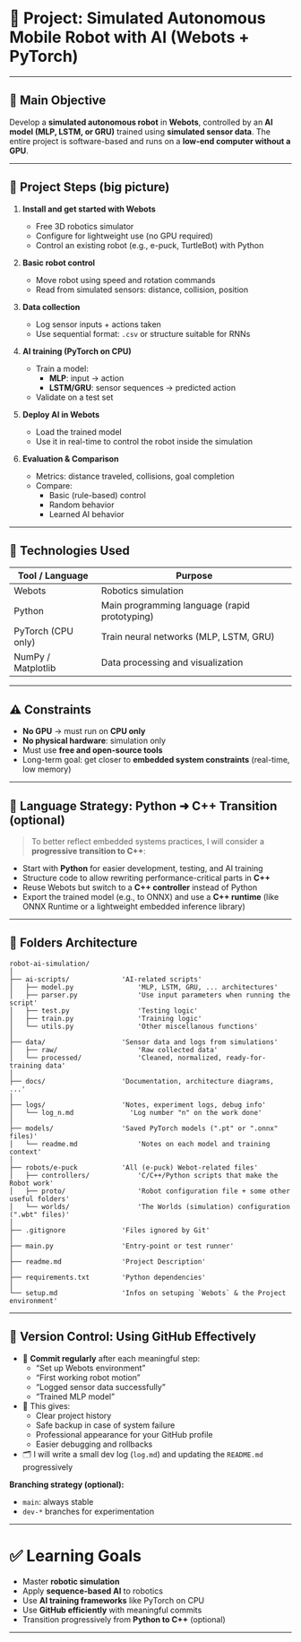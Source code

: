 # 🧠 Project: Simulated Autonomous Mobile Robot with AI (Webots + PyTorch)

--------------------------------------------------------------------------------


## 🎯 Main Objective

Develop a **simulated autonomous robot** in **Webots**, controlled by an **AI model (MLP, LSTM, or GRU)** trained using **simulated sensor data**. The entire project is software-based and runs on a **low-end computer without a GPU**.

--------------------

## 🧩 Project Steps (big picture)

1. **Install and get started with Webots**
   - Free 3D robotics simulator
   - Configure for lightweight use (no GPU required)
   - Control an existing robot (e.g., e-puck, TurtleBot) with Python

2. **Basic robot control**
   - Move robot using speed and rotation commands
   - Read from simulated sensors: distance, collision, position

3. **Data collection**
   - Log sensor inputs + actions taken
   - Use sequential format: `.csv` or structure suitable for RNNs

4. **AI training (PyTorch on CPU)**
   - Train a model:
     - **MLP**: input → action
     - **LSTM/GRU**: sensor sequences → predicted action
   - Validate on a test set

5. **Deploy AI in Webots**
   - Load the trained model
   - Use it in real-time to control the robot inside the simulation

6. **Evaluation & Comparison**
   - Metrics: distance traveled, collisions, goal completion
   - Compare:
     - Basic (rule-based) control
     - Random behavior
     - Learned AI behavior

--------------------

## 🧠 Technologies Used

| Tool / Language     | Purpose                                       |
|---------------------|-----------------------------------------------|
| Webots              | Robotics simulation                           |
| Python              | Main programming language (rapid prototyping) |
| PyTorch (CPU only)  | Train neural networks (MLP, LSTM, GRU)        |
| NumPy / Matplotlib  | Data processing and visualization             |

--------------------

## ⚠️ Constraints

- **No GPU** → must run on **CPU only**
- **No physical hardware**: simulation only
- Must use **free and open-source tools**
- Long-term goal: get closer to **embedded system constraints** (real-time, low memory)

--------------------

## 🔄 Language Strategy: Python ➜ C++ Transition (optional)

> To better reflect embedded systems practices, I will consider a **progressive transition to C++**:

- Start with **Python** for easier development, testing, and AI training
- Structure code to allow rewriting performance-critical parts in **C++**
- Reuse Webots but switch to a **C++ controller** instead of Python
- Export the trained model (e.g., to ONNX) and use a **C++ runtime** (like ONNX Runtime or a lightweight embedded inference library)

--------------------

## 🏣 Folders Architecture

```
robot-ai-simulation/
│
├── ai-scripts/             'AI-related scripts'
│   ├── model.py                'MLP, LSTM, GRU, ... architectures'
│   ├── parser.py               'Use input parameters when running the script'
│   ├── test.py                 'Testing logic'
│   ├── train.py                'Training logic'
│   └── utils.py                'Other miscellanous functions'
│
├── data/                   'Sensor data and logs from simulations'
│   ├── raw/                    'Raw collected data'
│   └── processed/              'Cleaned, normalized, ready-for-training data'
│
├── docs/                   'Documentation, architecture diagrams, ...'
│
├── logs/                   'Notes, experiment logs, debug info'
│   └── log_n.md              'Log number "n" on the work done'
│
├── models/                 'Saved PyTorch models (".pt" or ".onnx" files)'
│   └── readme.md               'Notes on each model and training context'
│
├── robots/e-puck           'All (e-puck) Webot-related files'
│   ├── controllers/            'C/C++/Python scripts that make the Robot work'
│   ├── proto/                  'Robot configuration file + some other useful folders'
│   └── worlds/                 'The Worlds (simulation) configuration (".wbt" files)'
│
├── .gitignore              'Files ignored by Git'
│
├── main.py                 'Entry-point or test runner'
│
├── readme.md               'Project Description'
│
├── requirements.txt        'Python dependencies'
│
└── setup.md                'Infos on setuping `Webots` & the Project environment'
```
--------------------

## 💾 Version Control: Using GitHub Effectively

- 🔄 **Commit regularly** after each meaningful step:
  - “Set up Webots environment”
  - “First working robot motion”
  - “Logged sensor data successfully”
  - “Trained MLP model”
- 📅 This gives:
  - Clear project history
  - Safe backup in case of system failure
  - Professional appearance for your GitHub profile
  - Easier debugging and rollbacks
- 🗂️ I will write a small dev log (`log.md`) and updating the `README.md` progressively

**Branching strategy (optional):**
- `main`: always stable
- `dev-*` branches for experimentation


--------------------------------------------------------------------------------

# ✅ Learning Goals

- Master **robotic simulation**
- Apply **sequence-based AI** to robotics
- Use **AI training frameworks** like PyTorch on CPU
- Use **GitHub efficiently** with meaningful commits
- Transition progressively from **Python to C++** (optional)

--------------------------------------------------------------------------------